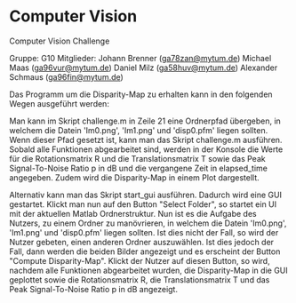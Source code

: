 # Computer Vision

Computer Vision Challenge

Gruppe: G10
Mitglieder:
Johann Brenner (ga78zan@mytum.de)
Michael Maas (ga96vur@mytum.de)
Daniel Milz (ga58huv@mytum.de)
Alexander Schmaus (ga96fin@mytum.de)

Das Programm um die Disparity-Map zu erhalten kann in den folgenden Wegen ausgeführt werden:

Man kann im Skript challenge.m in Zeile 21 eine Ordnerpfad übergeben, in welchem die Datein 'Im0.png', 'Im1.png' und 'disp0.pfm' liegen sollten.
Wenn dieser Pfad gesetzt ist, kann man das Skript challenge.m ausführen.
Sobald alle Funktionen abgearbeitet sind, werden in der Konsole die Werte für die Rotationsmatrix R und die Translationsmatrix T sowie das Peak Signal-To-Noise Ratio p in dB und die vergangene Zeit in elapsed_time angegeben.
Zudem wird die Disparity-Map in einem Plot dargestellt.

Alternativ kann man das Skript start_gui ausführen. Dadurch wird eine GUI gestartet.
Klickt man nun auf den Button "Select Folder", so startet ein UI mit der aktuellen Matlab Ordnerstruktur.
Nun ist es die Aufgabe des Nutzers, zu einem Ordner zu manövrieren, in welchem die Datein 'Im0.png', 'Im1.png' und 'disp0.pfm' liegen sollten.
Ist dies nicht der Fall, so wird der Nutzer gebeten, einen anderen Ordner auszuwählen.
Ist dies jedoch der Fall, dann werden die beiden Bilder angezeigt und es erscheint der Button "Compute Disparity-Map".
Klickt der Nutzer auf diesen Button, so wird, nachdem alle Funktionen abgearbeitet wurden, die Disparity-Map in die GUI geplottet sowie die Rotationsmatrix R, die Translationsmatrix T und das Peak Signal-To-Noise Ratio p in dB angezeigt.
